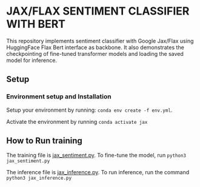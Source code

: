 # JAX/FLAX SENTIMENT CLASSIFIER WITH BERT
This repository implements sentiment classifier with Google Jax/Flax using HuggingFace Flax Bert interface as backbone. It also demonstrates the checkpointing of fine-tuned transformer models and loading the saved model for inference.

## Setup

### Environment setup and Installation

Setup your environment by running: `conda env create -f env.yml`.

Activate the environment by running `conda activate jax`

## How to Run training

The training file is [jax_sentiment.py](jax_sentiment.py). To fine-tune the model, run `python3 jax_sentiment.py`

The inference file is [jax_inference.py](jax_inference.py). To run inference, run the command `python3 jax_inference.py`

